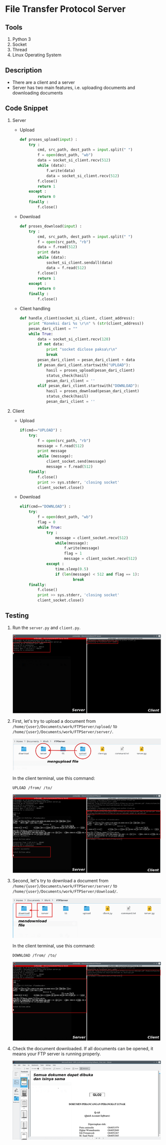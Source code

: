 # File Transfer Protocol Server
## Tools
1. Python 3
2. Socket 
3. Thread 
4. Linux Operating System

## Description
* There are a client and a server
* Server has two main features, i.e. uploading documents and downloading documents

## Code Snippet
1. Server
   * Upload
		```python
		def proses_upload(input) :
			try :
				cmd, src_path, dest_path = input.split(" ")
				f = open(dest_path, "wb")
				data = socket_si_client.recv(512)
				while (data):
					f.write(data)
					data = socket_si_client.recv(512)
				f.close()
				return 1
			except :
				return 0
			finally :
				f.close()
		```
   * Download
		```python
		def proses_download(input) :
			try :
				cmd, src_path, dest_path = input.split(" ")
				f = open(src_path, "rb")
				data = f.read(512)
				print data
				while (data):
					socket_si_client.sendall(data)
					data = f.read(512)
				f.close()
				return 1
			except :
				return 0
			finally :
				f.close()
		```
   * Client handling
		```python
		def handle_client(socket_si_client, client_address):
			print "Koneksi dari %s \r\n" % (str(client_address))
			pesan_dari_client = ""
			while True:
				data = socket_si_client.recv(128)
				if not data:
					print "socket diclose paksa\r\n"
					break
				pesan_dari_client = pesan_dari_client + data
				if pesan_dari_client.startswith("UPLOAD"):
					hasil = proses_upload(pesan_dari_client)
					status_check(hasil)
					pesan_dari_client = ''
				elif pesan_dari_client.startswith("DOWNLOAD"):
					hasil = proses_download(pesan_dari_client)
					status_check(hasil)
					pesan_dari_client = ''
		```

2. Client
   * Upload
		```python
		if(cmd=="UPLOAD") :
			try:
				f = open(src_path, "rb")
				message = f.read(512)
				print message
				while (message):
					client_socket.send(message)
					message = f.read(512)
			finally:
				f.close()
				print >> sys.stderr, 'closing socket'
				client_socket.close()
		```
   * Download
		```python
		elif(cmd=="DOWNLOAD") :
			try:
				f = open(dest_path, "wb")
				flag = 0
				while True:
					try :
						message = client_socket.recv(512)
						while(message):
							f.write(message)
							flag = 1
							message = client_socket.recv(512)
					except :
						time.sleep(0.5)
						if (len(message) < 512 and flag == 1):
								break
			finally:
				f.close()
				print >> sys.stderr, 'closing socket'
				client_socket.close()
		```

## Testing
1. Run the `server.py` and `client.py`.
	
	![](img/ss1.png)

2. First, let's try to upload a document from `/home/{user}/Documents/work/FTPServer/upload/` to `/home/{user}/Documents/work/FTPServer/server/`.
	
	![](img/ss2.png)

	In the client terminal, use this command:
	```
	UPLOAD /from/ /to/
	```

	![](img/ss3.png)

3. Second, let's try to download a document from `/home/{user}/Documents/work/FTPServer/server/` to `/home/{user}/Documents/work/FTPServer/download/`.
  
	![](img/ss4.png)

	In the client terminal, use this command:
	```
	DOWNLOAD /from/ /to/
	```

	![](img/ss5.png)

4. Check the document downloaded. If all documents can be opened, it means your FTP server is running properly.
   
	![](img/ss6.png)
